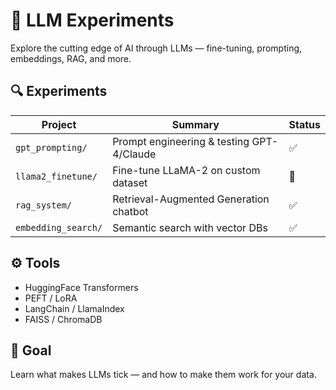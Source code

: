 # 🧪 LLM Experiments

Explore the cutting edge of AI through LLMs — fine-tuning, prompting, embeddings, RAG, and more.

## 🔍 Experiments

| Project | Summary | Status |
|--------|---------|--------|
| `gpt_prompting/` | Prompt engineering & testing GPT-4/Claude | ✅ |
| `llama2_finetune/` | Fine-tune LLaMA-2 on custom dataset | 🚧 |
| `rag_system/` | Retrieval-Augmented Generation chatbot | ✅ |
| `embedding_search/` | Semantic search with vector DBs | ✅ |

## ⚙️ Tools

- HuggingFace Transformers
- PEFT / LoRA
- LangChain / LlamaIndex
- FAISS / ChromaDB

## 🎯 Goal

Learn what makes LLMs tick — and how to make them work for your data.

